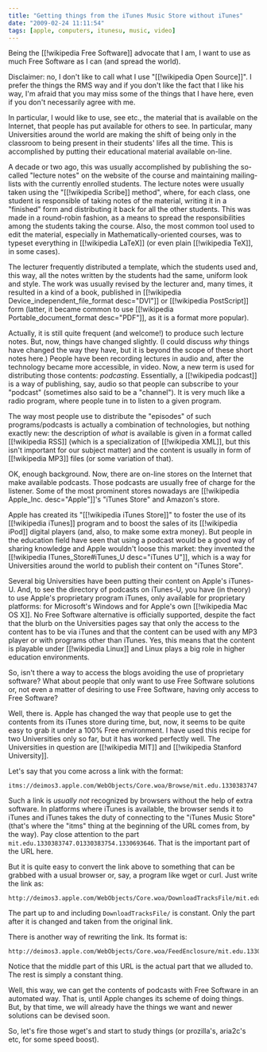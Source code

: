 ```yaml
---
title: "Getting things from the iTunes Music Store without iTunes"
date: "2009-02-24 11:11:54"
tags: [apple, computers, itunesu, music, video]
---
```


Being the [[!wikipedia Free Software]] advocate that I am, I want to use as
much Free Software as I can (and spread the world).

Disclaimer: no, I don't like to call what I use
"[[!wikipedia Open Source]]".  I prefer the things the RMS way and if you
don't like the fact that I like his way, I'm afraid that you may miss some
of the things that I have here, even if you don't necessarily agree with me.

In particular, I would like to use, see etc., the material that is available
on the Internet, that people has put available for others to see. In
particular, many Universities around the world are making the shift of being
only in the classroom to being present in their students' lifes all the
time. This is accomplished by putting their educational material available
on-line.

A decade or two ago, this was usually accomplished by publishing the
so-called "lecture notes" on the website of the course and maintaining
mailing-lists with the currently enrolled students. The lecture notes were
usually taken using the "[[!wikipedia Scribe]] method", where, for each
class, one student is responsible of taking notes of the material, writing
it in a "finished" form and distributing it back for all the other
students. This was made in a round-robin fashion, as a means to spread the
responsibilities among the students taking the course. Also, the most common
tool used to edit the material, especially in Mathematically-oriented
courses, was to typeset everything in [[!wikipedia LaTeX]] (or even plain
[[!wikipedia TeX]], in some cases).

The lecturer frequently distributed a template, which the students used and,
this way, all the notes written by the students had the same, uniform look
and style. The work was usually revised by the lecturer and, many times, it
resulted in a kind of a book, published in
[[!wikipedia Device_independent_file_format desc="DVI"]] or
[[!wikipedia PostScript]] form (latter, it became common to use
[[!wikipedia Portable_document_format desc="PDF"]], as it is a format more
popular).

Actually, it is still quite frequent (and welcome!) to produce such lecture
notes. But, now, things have changed slightly. (I could discuss *why* things
have changed the way they have, but it is beyond the scope of these short
notes here.) People have been recording lectures in audio and, after the
technology became more accessible, in video. Now, a new term is used for
distributing those contents: *podcasting*. Essentially, a
[[!wikipedia podcast]] is a way of publishing, say, audio so that people can
subscribe to your "podcast" (sometimes also said to be a "channel"). It is
very much like a radio program, where people tune in to listen to a given
program.

The way most people use to distribute the "episodes" of such
programs/podcasts is actually a combination of technologies, but nothing
exactly new: the description of *what* is available is given in a format
called [[!wikipedia RSS]] (which is a specialization of [[!wikipedia XML]],
but this isn't important for our subject matter) and the content is usually
in form of [[!wikipedia MP3]] files (or some variation of that).

OK, enough background. Now, there are on-line stores on the Internet that
make available podcasts. Those podcasts are usually free of charge for the
listener. Some of the most prominent stores nowadays are
[[!wikipedia Apple_Inc. desc="Apple"]]'s "iTunes Store" and Amazon's store.

Apple has created its "[[!wikipedia iTunes Store]]" to foster the use of its
[[!wikipedia iTunes]] program and to boost the sales of its
[[!wikipedia iPod]] digital players (and, also, to make some extra money).
But people in the education field have seen that using a podcast would be a
good way of sharing knowledge and Apple wouldn't loose this market: they
invented the [[!wikipedia ITunes_Store#iTunes_U desc="iTunes U"]], which is
a way for Universities around the world to publish their content on "iTunes
Store".

Several big Universities have been putting their content on Apple's
iTunes-U. And, to see the directory of podcasts on iTunes-U, you have (in
theory) to use Apple's proprietary program iTunes, only available for
proprietary platforms: for Microsoft's Windows and for Apple's own
[[!wikipedia Mac OS X]]. No Free Software alternative is officially
supported, despite the fact that the blurb on the Universities pages say
that only the access to the content has to be via iTunes and that the
content can be used with any MP3 player or with programs other than
iTunes. Yes, this means that the content is playable under
[[!wikipedia Linux]] and Linux plays a big role in higher education
environments.

So, isn't there a way to access the blogs avoiding the use of proprietary
software? What about people that only want to use Free Software solutions
or, not even a matter of desiring to use Free Software, having only access
to Free Software?

Well, there is. Apple has changed the way that people use to get the
contents from its iTunes store during time, but, now, it seems to be quite
easy to grab it under a 100% Free environment. I have used this recipe for
two Universities only so far, but it has worked perfectly well. The
Universities in question are [[!wikipedia MIT]] and
[[!wikipedia Stanford University]].

Let's say that you come across a link with the format:

    itms://deimos3.apple.com/WebObjects/Core.woa/Browse/mit.edu.1330383747.01330383754.1330693646

Such a link is *usually not* recognized by browsers without the help of
extra software. In platforms where iTunes is available, the browser sends it
to iTunes and iTunes takes the duty of connecting to the "iTunes Music
Store" (that's where the "itms" thing at the beginning of the URL comes
from, by the way). Pay close attention to the part
`mit.edu.1330383747.01330383754.1330693646`. That is the important part of
the URL here.

But it is quite easy to convert the link above to something that can be
grabbed with a usual browser or, say, a program like wget or curl. Just
write the link as:

    http://deimos3.apple.com/WebObjects/Core.woa/DownloadTracksFile/mit.edu.1330383747.01330383754.1330693646.mp4

The part up to and including `DownloadTracksFile/` is constant. Only the
part after it is changed and taken from the original link.

There is another way of rewriting the link. Its format is:

    http://deimos3.apple.com/WebObjects/Core.woa/FeedEnclosure/mit.edu.1330383747.01330383754.1330693646/enclosure.mp4

Notice that the middle part of this URL is the actual part that we alluded
to. The rest is simply a constant thing.

Well, this way, we can get the contents of podcasts with Free Software in an
automated way. That is, until Apple changes its scheme of doing things. But,
by that time, we will already have the things we want and newer solutions
can be devised soon.

So, let's fire those wget's and start to study things (or prozilla's,
aria2c's etc, for some speed boost).

